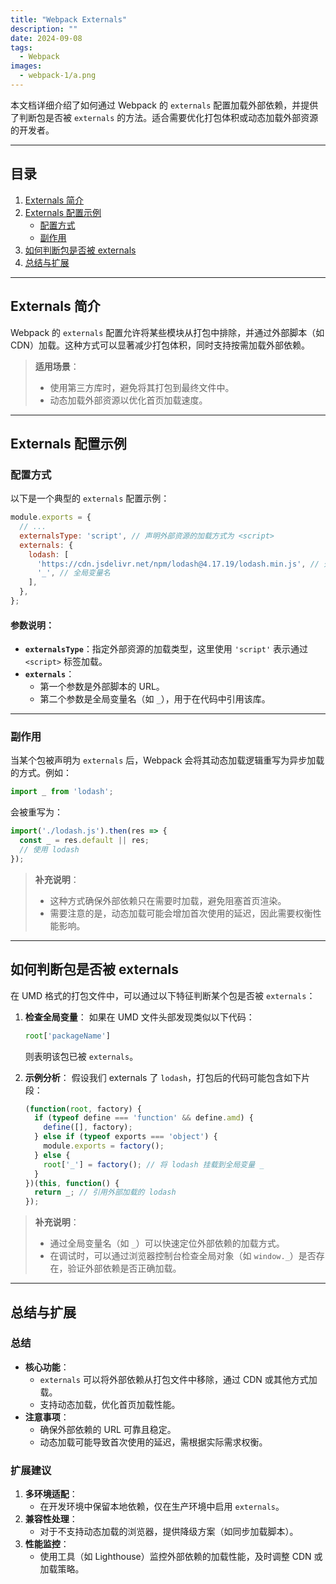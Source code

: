 ```yaml
---
title: "Webpack Externals"
description: ""
date: 2024-09-08
tags:
  - Webpack
images:
  - webpack-1/a.png
---
```


本文档详细介绍了如何通过 Webpack 的 `externals` 配置加载外部依赖，并提供了判断包是否被 `externals` 的方法。适合需要优化打包体积或动态加载外部资源的开发者。

---

## 目录

1. [Externals 简介](#externals-简介)
2. [Externals 配置示例](#externals-配置示例)
   - [配置方式](#配置方式)
   - [副作用](#副作用)
3. [如何判断包是否被 externals](#如何判断包是否被-externals)
4. [总结与扩展](#总结与扩展)

---

## Externals 简介

Webpack 的 `externals` 配置允许将某些模块从打包中排除，并通过外部脚本（如 CDN）加载。这种方式可以显著减少打包体积，同时支持按需加载外部依赖。

> **适用场景**：
> - 使用第三方库时，避免将其打包到最终文件中。
> - 动态加载外部资源以优化首页加载速度。

---

## Externals 配置示例

### 配置方式

以下是一个典型的 `externals` 配置示例：

```js
module.exports = {
  // ...
  externalsType: 'script', // 声明外部资源的加载方式为 <script>
  externals: {
    lodash: [
      'https://cdn.jsdelivr.net/npm/lodash@4.17.19/lodash.min.js', // 外部脚本 URL
      '_', // 全局变量名
    ],
  },
};
```

#### 参数说明：
- **`externalsType`**：指定外部资源的加载类型，这里使用 `'script'` 表示通过 `<script>` 标签加载。
- **`externals`**：
  - 第一个参数是外部脚本的 URL。
  - 第二个参数是全局变量名（如 `_`），用于在代码中引用该库。

---

### 副作用

当某个包被声明为 `externals` 后，Webpack 会将其动态加载逻辑重写为异步加载的方式。例如：

```js
import _ from 'lodash';
```

会被重写为：

```js
import('./lodash.js').then(res => {
  const _ = res.default || res;
  // 使用 lodash
});
```

> **补充说明**：
> - 这种方式确保外部依赖只在需要时加载，避免阻塞首页渲染。
> - 需要注意的是，动态加载可能会增加首次使用的延迟，因此需要权衡性能影响。

---

## 如何判断包是否被 externals

在 UMD 格式的打包文件中，可以通过以下特征判断某个包是否被 `externals`：

1. **检查全局变量**：
   如果在 UMD 文件头部发现类似以下代码：
   ```js
   root['packageName']
   ```
   则表明该包已被 `externals`。

2. **示例分析**：
   假设我们 externals 了 `lodash`，打包后的代码可能包含如下片段：
   ```js
   (function(root, factory) {
     if (typeof define === 'function' && define.amd) {
       define([], factory);
     } else if (typeof exports === 'object') {
       module.exports = factory();
     } else {
       root['_'] = factory(); // 将 lodash 挂载到全局变量 _
     }
   })(this, function() {
     return _; // 引用外部加载的 lodash
   });
   ```

> **补充说明**：
> - 通过全局变量名（如 `_`）可以快速定位外部依赖的加载方式。
> - 在调试时，可以通过浏览器控制台检查全局对象（如 `window._`）是否存在，验证外部依赖是否正确加载。

---

## 总结与扩展

### 总结
- **核心功能**：
  - `externals` 可以将外部依赖从打包文件中移除，通过 CDN 或其他方式加载。
  - 支持动态加载，优化首页加载性能。
- **注意事项**：
  - 确保外部依赖的 URL 可靠且稳定。
  - 动态加载可能导致首次使用的延迟，需根据实际需求权衡。

### 扩展建议
1. **多环境适配**：
   - 在开发环境中保留本地依赖，仅在生产环境中启用 `externals`。
2. **兼容性处理**：
   - 对于不支持动态加载的浏览器，提供降级方案（如同步加载脚本）。
3. **性能监控**：
   - 使用工具（如 Lighthouse）监控外部依赖的加载性能，及时调整 CDN 或加载策略。
